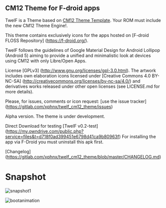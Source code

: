 ## CM12 Theme for F-droid apps ##

TwelF is a Theme based on [CM12 Theme Template](https://github.com/cyngn/android_packages_themes_Template). Your ROM must include the new CM12 Theme Engine!.

This theme contains exclusively icons for the apps hosted on [F-droid FLOSS Repository] (https://f-droid.org/).

TwelF follows the guidelines of Google Material Design for Android Lollipop (Android 5) aiming to provide a unified and minimalistic look at devices using CM12 with only Libre/Open Apps. 

License [GPLv3] (http://www.gnu.org/licenses/gpl-3.0.html). The artwork includes own elaboration icons licensed under [Creative Commons 4.0 BY-NC-SA] (http://creativecommons.org/licenses/by-nc-sa/4.0/) and derivatives works released under other open licenses (see LICENSE.md for more details).

Please, for issues, comments or icon request:
[use the issue tracker] (https://gitlab.com/xphnx/twelf_cm12_theme/issues)

Alpha version. The theme is under development.

Direct Download for testing [TwelF v0.2-test] (https://my.owndrive.com/public.php?service=files&t=d718f0ad399451e6798d41ca9b80963f) For installing the app via F-Droid you must uninstall this apk first.

[Changelog] (https://gitlab.com/xphnx/twelf_cm12_theme/blob/master/CHANGELOG.md)

# Snapshot #

![snapshot1](https://gitlab.com/uploads/fdroid/fdroiddata/cc2c502443/snapshot1.png)

![bootanimation](https://gitlab.com/uploads/xphnx/twelf_cm12_theme/8abad1bfe1/bootanimation.gif)
